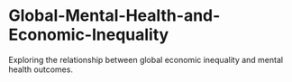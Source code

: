 # Global-Mental-Health-and-Economic-Inequality
Exploring the relationship between global economic inequality and mental health outcomes.
